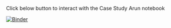 Click below button to interact with the Case Study Arun notebook

[![Binder](https://mybinder.org/badge_logo.svg)](https://mybinder.org/v2/gh/VaidyaSohil/Linear_Regression_Arun/HEAD)
